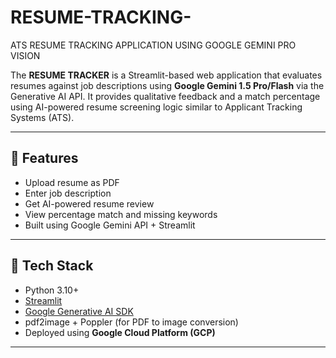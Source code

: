 # RESUME-TRACKING-
ATS RESUME TRACKING APPLICATION USING GOOGLE GEMINI PRO VISION

The **RESUME TRACKER** is a Streamlit-based web application that evaluates resumes against job descriptions using **Google Gemini 1.5 Pro/Flash** via the Generative AI API. It provides qualitative feedback and a match percentage using AI-powered resume screening logic similar to Applicant Tracking Systems (ATS).

---

## 🚀 Features

- Upload resume as PDF
- Enter job description
- Get AI-powered resume review
- View percentage match and missing keywords
- Built using Google Gemini API + Streamlit

---

## 🧠 Tech Stack

- Python 3.10+
- [Streamlit](https://streamlit.io/)
- [Google Generative AI SDK](https://pypi.org/project/google-generativeai/)
- pdf2image + Poppler (for PDF to image conversion)
- Deployed using **Google Cloud Platform (GCP)**

---
